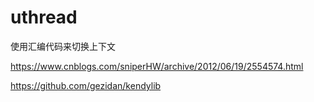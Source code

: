 # uthread

使用汇编代码来切换上下文

https://www.cnblogs.com/sniperHW/archive/2012/06/19/2554574.html

https://github.com/gezidan/kendylib